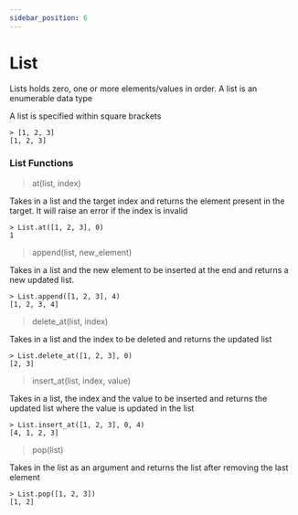 ```yaml
---
sidebar_position: 6
---
```


# List

Lists holds zero, one or more elements/values in order. A list is an enumerable data type

A list is specified within square brackets

```
> [1, 2, 3]
[1, 2, 3]
```

### List Functions

> at(list, index)

Takes in a list and the target index and returns the element present in the target. It will raise an error if the index is invalid

```
> List.at([1, 2, 3], 0)
1
```

> append(list, new_element)

Takes in a list and the new element to be inserted at the end and returns a new updated list.

```
> List.append([1, 2, 3], 4)
[1, 2, 3, 4]
```

> delete_at(list, index)

Takes in a list and the index to be deleted and returns the updated list

```
> List.delete_at([1, 2, 3], 0)
[2, 3]
```

> insert_at(list, index, value)

Takes in a list, the index and the value to be inserted and returns the updated list where the value is updated in the list

```
> List.insert_at([1, 2, 3], 0, 4)
[4, 1, 2, 3]
```

> pop(list)

Takes in the list as an argument and returns the list after removing the last element

```
> List.pop([1, 2, 3])
[1, 2]
```
